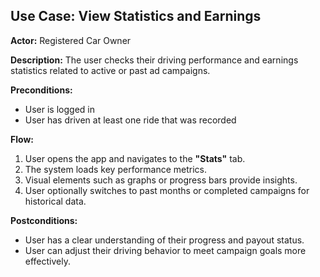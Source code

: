 ## Use Case: View Statistics and Earnings

**Actor:** Registered Car Owner  

**Description:** The user checks their driving performance and earnings statistics related to active or past ad campaigns.

**Preconditions:**  
- User is logged in  
- User has driven at least one ride that was recorded  

**Flow:**
1. User opens the app and navigates to the **"Stats"** tab.
2. The system loads key performance metrics.
3. Visual elements such as graphs or progress bars provide insights.
4. User optionally switches to past months or completed campaigns for historical data.

**Postconditions:**  
- User has a clear understanding of their progress and payout status.
- User can adjust their driving behavior to meet campaign goals more effectively.
